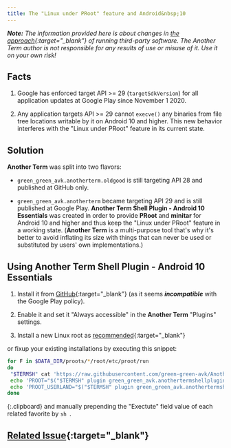 ```yaml
---
title: The "Linux under PRoot" feature and Android&nbsp;10
---
```

***Note:** The information provided here is about changes in
[the approach](installing-linux-under-proot.html#main_content){:target="_blank"}
of running third-party software.
The Another Term author is not responsible for any results of use or misuse of it.
Use it on your own risk!*

## Facts

1. Google has enforced target API >= 29 (`targetSdkVersion`) for all application updates at Google Play
since November&#xA0;1&#xA0;2020.

2. Any application targets API >= 29 cannot `execve()` any binaries
from file tree locations writable by it on Android&#xA0;10 and higher.
This new behavior interferes with the "Linux under PRoot" feature in its current state.

## Solution

**Another Term** was split into two flavors:

* `green_green_avk.anotherterm.oldgood` is still targeting API&#xA0;28
and published at GitHub only.

* `green_green_avk.anotherterm` became targeting API&#xA0;29
and is still published at Google Play.
**Another Term Shell Plugin - Android&#xA0;10 Essentials**
was created in order to provide **PRoot** and **minitar**
for Android&#xA0;10 and higher
and thus keep the "Linux under PRoot" feature in a working state.
(**Another Term** is a multi-purpose tool that's why
it's better to avoid inflating its size with things that can never be used
or substituted by users' own implementations.)

## Using **Another Term Shell Plugin - Android&#xA0;10 Essentials**

1) Install it from
[GitHub](https://github.com/green-green-avk/AnotherTermShellPlugin-Android10Essentials){:target="_blank"}
(as it seems ***incompatible*** with the Google Play policy).

2) Enable it and set it "Always accessible" in the **Another Term** "Plugins" settings.

3) Install a new Linux root as [recommended](installing-linux-under-proot.html#main_content){:target="_blank"}

or fixup your existing installations by executing this snippet:
```sh
for F in $DATA_DIR/proots/*/root/etc/proot/run
do
 "$TERMSH" cat 'https://raw.githubusercontent.com/green-green-avk/AnotherTerm-scripts/master/assets/run-tpl' > "$F"
 echo 'PROOT="$("$TERMSH" plugin green_green_avk.anothertermshellplugin_android10essentials proot)"' >> "$F.cfg"
 echo 'PROOT_USERLAND="$("$TERMSH" plugin green_green_avk.anothertermshellplugin_android10essentials proot-userland)"' >> "$F.cfg"
done
```
{:.clipboard}
and manually prepending the "Exectute" field value of each related favorite by `sh `.

## [Related Issue](https://github.com/green-green-avk/AnotherTerm/issues/5){:target="_blank"}
